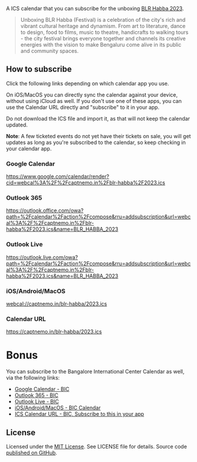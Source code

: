 A ICS calendar that you can subscribe for the unboxing [BLR Habba 2023](https://habba.unboxingblr.com/).

> Unboxing BLR Habba (Festival) is a celebration of the city's rich and vibrant
cultural heritage and dynamism. From art to literature, dance to design, food
to films, music to theatre, handicrafts to walking tours - the city festival
brings everyone together and channels its creative energies with the vision
to make Bengaluru come alive in its public and community spaces.

## How to subscribe

Click the following links depending on which calendar app you use.

On iOS/MacOS you can directly sync the calendar against your device, without using iCloud as well. If you 
don't use one of these apps, you can use the Calendar URL directly and "subscribe" to it in your app.

Do not download the ICS file and import it, as that will not keep the calendar updated.

**Note**: A few ticketed events do not yet have their tickets on sale, you will get updates as long as you're subscribed
to the calendar, so keep checking in your calendar app.

### Google Calendar
	
<https://www.google.com/calendar/render?cid=webcal%3A%2F%2Fcaptnemo.in%2Fblr-habba%2F2023.ics>

### Outlook 365

<https://outlook.office.com/owa?path=%2Fcalendar%2Faction%2Fcompose&rru=addsubscription&url=webcal%3A%2F%2Fcaptnemo.in%2Fblr-habba%2F2023.ics&name=BLR_HABBA_2023>

### Outlook Live

<https://outlook.live.com/owa?path=%2Fcalendar%2Faction%2Fcompose&rru=addsubscription&url=webcal%3A%2F%2Fcaptnemo.in%2Fblr-habba%2F2023.ics&name=BLR_HABBA_2023>

### iOS/Android/MacOS

<webcal://captnemo.in/blr-habba/2023.ics>

### Calendar URL

<https://captnemo.in/blr-habba/2023.ics>

# Bonus

You can subscribe to the Bangalore International Center Calendar as well, via the following links:

- [Google Calendar - BIC](https://www.google.com/calendar/render?cid=webcal%3A%2F%2Fbangaloreinternationalcentre.org%2Fevents%2F%3Fical%3D1)
- [Outlook 365 - BIC](https://outlook.office.com/owa?path=%2Fcalendar%2Faction%2Fcompose&rru=addsubscription&url=webcal%3A%2F%2Fbangaloreinternationalcentre.org%2Fevents%2F%3Fical%3D1&name=BIC_CALENDAR)
- [Outlook Live - BIC](https://outlook.live.com/owa?path=%2Fcalendar%2Faction%2Fcompose&rru=addsubscription&url=webcal%3A%2F%2Fbangaloreinternationalcentre.org%2Fevents%2F%3Fical%3D1&name=BIC_CALENDAR)
- [iOS/Android/MacOS - BIC Calendar](webcal://bangaloreinternationalcentre.org/events/?ical=1)
- [ICS Calendar URL - BIC, Subscribe to this in your app](https://bangaloreinternationalcentre.org/events/?ical=1)

## License

Licensed under the [MIT License](https://nemo.mit-license.org/). See LICENSE file for details. Source code [published on GitHub](https://github.com/captn3m0/blr-habba).

